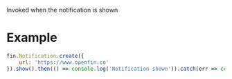 Invoked when the notification is shown
# Example
```js
fin.Notification.create({
    url: 'https://www.openfin.co'
}).show().then(() => console.log('Notification shown')).catch(err => console.log(err));
```
